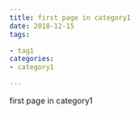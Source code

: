 ```yaml
---
title: first page in category1
date: 2018-12-15
tags:

- tag1
categories:
- category1

---
```


first page in category1
